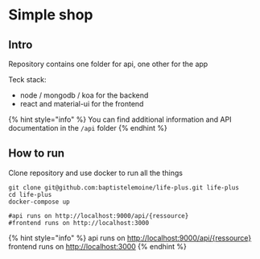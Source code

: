 # Simple shop

## Intro

Repository contains one folder for api, one other for the app

Teck stack:

* node / mongodb / koa for the backend
* react and material-ui for the frontend

{% hint style="info" %}
You can find additional information and API documentation in the `/api` folder
{% endhint %}

## How to run

Clone repository and use docker to run all the things

```
git clone git@github.com:baptistelemoine/life-plus.git life-plus
cd life-plus
docker-compose up

#api runs on http://localhost:9000/api/{ressource}
#frontend runs on http://localhost:3000
```

{% hint style="info" %}
api runs on [http://localhost:9000/api/{ressource}](http://localhost:9000/api/{ressource})  
frontend runs on [http://localhost:3000](http://localhost:3000)
{% endhint %}



